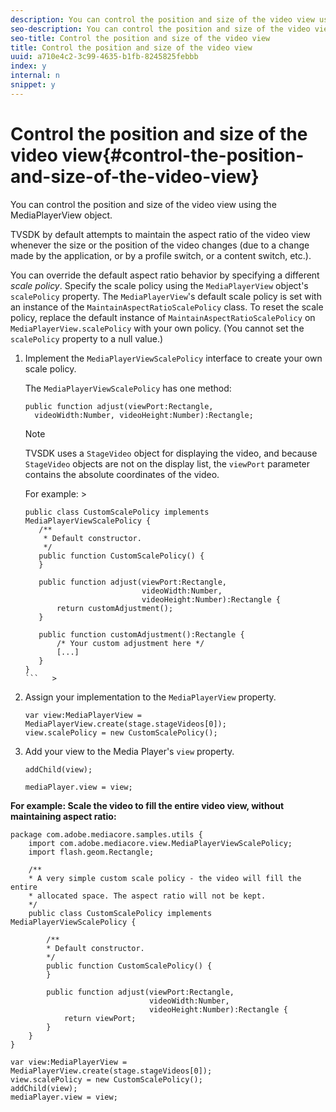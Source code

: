 ```yaml
---
description: You can control the position and size of the video view using the MediaPlayerView object.
seo-description: You can control the position and size of the video view using the MediaPlayerView object.
seo-title: Control the position and size of the video view
title: Control the position and size of the video view
uuid: a710e4c2-3c99-4635-b1fb-8245825febbb
index: y
internal: n
snippet: y
---
```


# Control the position and size of the video view{#control-the-position-and-size-of-the-video-view}

You can control the position and size of the video view using the MediaPlayerView object.

TVSDK by default attempts to maintain the aspect ratio of the video view whenever the size or the position of the video changes (due to a change made by the application, or by a profile switch, or a content switch, etc.).

You can override the default aspect ratio behavior by specifying a different *scale policy*. Specify the scale policy using the `MediaPlayerView` object's `scalePolicy` property. The `MediaPlayerView`'s default scale policy is set with an instance of the `MaintainAspectRatioScalePolicy` class. To reset the scale policy, replace the default instance of `MaintainAspectRatioScalePolicy` on `MediaPlayerView.scalePolicy` with your own policy. (You cannot set the `scalePolicy` property to a null value.) 

1. Implement the `MediaPlayerViewScalePolicy` interface to create your own scale policy.

   The `MediaPlayerViewScalePolicy` has one method: 

   ```
   public function adjust(viewPort:Rectangle, 
     videoWidth:Number, videoHeight:Number):Rectangle;
   ```

   >[!NOTE]
   >
   >TVSDK uses a `StageVideo` object for displaying the video, and because `StageVideo` objects are not on the display list, the `viewPort` parameter contains the absolute coordinates of the video. 
   >
   >
   >For example:    >
   >
   >```   >
   >public class CustomScalePolicy implements MediaPlayerViewScalePolicy { 
   >    /** 
   >     * Default constructor. 
   >     */ 
   >    public function CustomScalePolicy() { 
   >    } 
   > 
   >    public function adjust(viewPort:Rectangle,  
   >                           videoWidth:Number,  
   >                           videoHeight:Number):Rectangle { 
   >        return customAdjustment(); 
   >    } 
   > 
   >    public function customAdjustment():Rectangle { 
   >        /* Your custom adjustment here */ 
   >        [...] 
   >    } 
   >}
   >```   >
   >

1. Assign your implementation to the `MediaPlayerView` property.

   ```
   var view:MediaPlayerView = MediaPlayerView.create(stage.stageVideos[0]); 
   view.scalePolicy = new CustomScalePolicy();
   ```

1. Add your view to the Media Player's `view` property.

   ```
   addChild(view); 
    
   mediaPlayer.view = view;
   ```

<a id="example_7B08ECCDA17B4DD191FC672BD1F4C850"></a>

**For example: Scale the video to fill the entire video view, without maintaining aspect ratio:** 

```
package com.adobe.mediacore.samples.utils { 
    import com.adobe.mediacore.view.MediaPlayerViewScalePolicy; 
    import flash.geom.Rectangle; 
 
    /** 
    * A very simple custom scale policy - the video will fill the entire 
    * allocated space. The aspect ratio will not be kept. 
    */ 
    public class CustomScalePolicy implements MediaPlayerViewScalePolicy { 
 
        /** 
        * Default constructor. 
        */ 
        public function CustomScalePolicy() { 
        } 
 
        public function adjust(viewPort:Rectangle, 
                               videoWidth:Number,  
                               videoHeight:Number):Rectangle { 
            return viewPort; 
        } 
    } 
} 
 
var view:MediaPlayerView = MediaPlayerView.create(stage.stageVideos[0]); 
view.scalePolicy = new CustomScalePolicy(); 
addChild(view); 
mediaPlayer.view = view;
```

